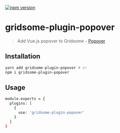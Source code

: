 [![npm version](https://badge.fury.io/js/gridsome-plugin-popover.svg)](https://badge.fury.io/js/gridsome-plugin-popover)

# gridsome-plugin-popover

> Add Vue.js popover to Gridsome - [Popover](https://github.com/euvl/vue-js-popover)

## Installation
```bash
yarn add gridsome-plugin-popover # or
npm i gridsome-plugin-popover
```

## Usage
```bash
module.exports = {
  plugins: [
    {
      use: 'gridsome-plugin-popover'
    }
  ]
}
```